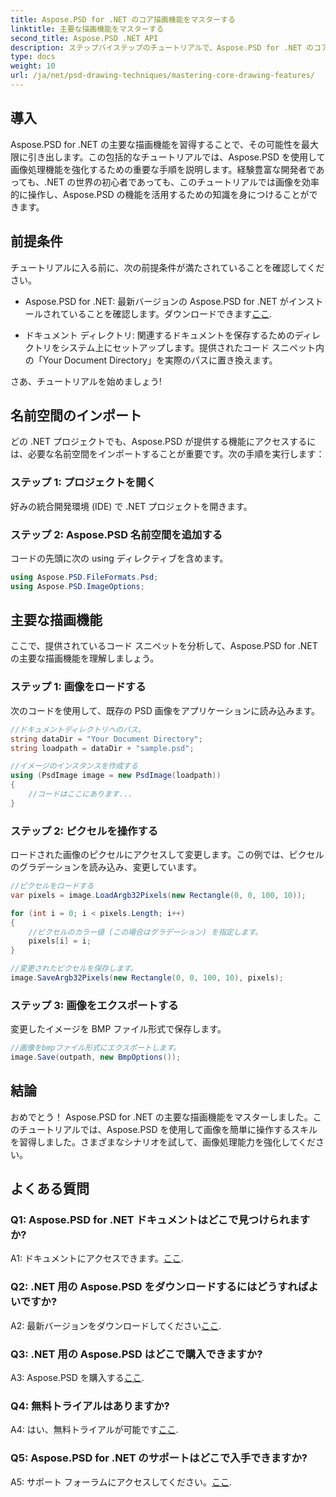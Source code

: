 ```yaml
---
title: Aspose.PSD for .NET のコア描画機能をマスターする
linktitle: 主要な描画機能をマスターする
second_title: Aspose.PSD .NET API
description: ステップバイステップのチュートリアルで、Aspose.PSD for .NET のコア描画機能をマスターします。画像処理スキルを簡単に向上させます。
type: docs
weight: 10
url: /ja/net/psd-drawing-techniques/mastering-core-drawing-features/
---
```

## 導入

Aspose.PSD for .NET の主要な描画機能を習得することで、その可能性を最大限に引き出します。この包括的なチュートリアルでは、Aspose.PSD を使用して画像処理機能を強化するための重要な手順を説明します。経験豊富な開発者であっても、.NET の世界の初心者であっても、このチュートリアルでは画像を効率的に操作し、Aspose.PSD の機能を活用するための知識を身につけることができます。

## 前提条件

チュートリアルに入る前に、次の前提条件が満たされていることを確認してください。

-  Aspose.PSD for .NET: 最新バージョンの Aspose.PSD for .NET がインストールされていることを確認します。ダウンロードできます[ここ](https://releases.aspose.com/psd/net/).

- ドキュメント ディレクトリ: 関連するドキュメントを保存するためのディレクトリをシステム上にセットアップします。提供されたコード スニペット内の「Your Document Directory」を実際のパスに置き換えます。

さあ、チュートリアルを始めましょう!

## 名前空間のインポート

どの .NET プロジェクトでも、Aspose.PSD が提供する機能にアクセスするには、必要な名前空間をインポートすることが重要です。次の手順を実行します：

### ステップ 1: プロジェクトを開く

好みの統合開発環境 (IDE) で .NET プロジェクトを開きます。

### ステップ 2: Aspose.PSD 名前空間を追加する

コードの先頭に次の using ディレクティブを含めます。

```csharp
using Aspose.PSD.FileFormats.Psd;
using Aspose.PSD.ImageOptions;
```

## 主要な描画機能

ここで、提供されているコード スニペットを分析して、Aspose.PSD for .NET の主要な描画機能を理解しましょう。

### ステップ 1: 画像をロードする

次のコードを使用して、既存の PSD 画像をアプリケーションに読み込みます。

```csharp
//ドキュメントディレクトリへのパス。
string dataDir = "Your Document Directory";
string loadpath = dataDir + "sample.psd";

//イメージのインスタンスを作成する
using (PsdImage image = new PsdImage(loadpath))
{
    //コードはここにあります...
}
```

### ステップ 2: ピクセルを操作する

ロードされた画像のピクセルにアクセスして変更します。この例では、ピクセルのグラデーションを読み込み、変更しています。

```csharp
//ピクセルをロードする
var pixels = image.LoadArgb32Pixels(new Rectangle(0, 0, 100, 10));

for (int i = 0; i < pixels.Length; i++)
{
    //ピクセルのカラー値 (この場合はグラデーション) を指定します。
    pixels[i] = i;
}

//変更されたピクセルを保存します。
image.SaveArgb32Pixels(new Rectangle(0, 0, 100, 10), pixels);
```

### ステップ 3: 画像をエクスポートする

変更したイメージを BMP ファイル形式で保存します。

```csharp
//画像をbmpファイル形式にエクスポートします。
image.Save(outpath, new BmpOptions());
```

## 結論

おめでとう！ Aspose.PSD for .NET の主要な描画機能をマスターしました。このチュートリアルでは、Aspose.PSD を使用して画像を簡単に操作するスキルを習得しました。さまざまなシナリオを試して、画像処理能力を強化してください。

## よくある質問

### Q1: Aspose.PSD for .NET ドキュメントはどこで見つけられますか?

 A1: ドキュメントにアクセスできます。[ここ](https://reference.aspose.com/psd/net/).

### Q2: .NET 用の Aspose.PSD をダウンロードするにはどうすればよいですか?

 A2: 最新バージョンをダウンロードしてください[ここ](https://releases.aspose.com/psd/net/).

### Q3: .NET 用の Aspose.PSD はどこで購入できますか?

 A3: Aspose.PSD を購入する[ここ](https://purchase.aspose.com/buy).

### Q4: 無料トライアルはありますか?

 A4: はい、無料トライアルが可能です[ここ](https://releases.aspose.com/).

### Q5: Aspose.PSD for .NET のサポートはどこで入手できますか?

 A5: サポート フォーラムにアクセスしてください。[ここ](https://forum.aspose.com/c/psd/34).